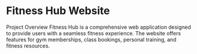 # Fitness Hub Website

Project Overview
Fitness Hub is a comprehensive web application designed to provide users with a seamless fitness experience. The website offers features for gym memberships, class bookings, personal training, and fitness resources.
